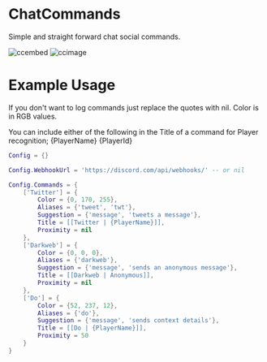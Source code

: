 # ChatCommands

Simple and straight forward chat social commands.

![ccembed](https://github.com/user-attachments/assets/ead098bf-6bba-4921-9776-492cdb56ed56)
![ccimage](https://github.com/user-attachments/assets/f37050c0-7fb8-4251-9f95-8d596af5e039)

# Example Usage

If you don't want to log commands just replace the quotes with nil. Color is in RGB values.

You can include either of the following in the Title of a command for Player recognition; {PlayerName} {PlayerId}

```lua
Config = {}

Config.WebhookUrl = 'https://discord.com/api/webhooks/' -- or nil

Config.Commands = {
    ['Twitter'] = {
        Color = {0, 170, 255},
        Aliases = {'tweet', 'twt'},
        Suggestion = {'message', 'tweets a message'},
        Title = [[Twitter | {PlayerName}]],
        Proximity = nil
    },
    ['Darkweb'] = {
        Color = {0, 0, 0},
        Aliases = {'darkweb'},
        Suggestion = {'message', 'sends an anonymous message'},
        Title = [[Darkweb | Anonymous]],
        Proximity = nil
    },
    ['Do'] = {
        Color = {52, 237, 12},
        Aliases = {'do'},
        Suggestion = {'message', 'sends context details'},
        Title = [[Do | {PlayerName}]],
        Proximity = 50
    }
}
